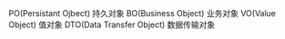 PO(Persistant Ojbect) 持久对象
BO(Business Object) 业务对象
VO(Value Object) 值对象
DTO(Data Transfer Object) 数据传输对象